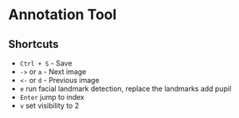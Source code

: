 # Annotation Tool
## Shortcuts
- `Ctrl + S` - Save
- `->` or `a` - Next image
- `<-` or `d` - Previous image
- `e` run facial landmark detection, replace the landmarks add pupil
- `Enter` jump to index
- `v` set visibility to 2